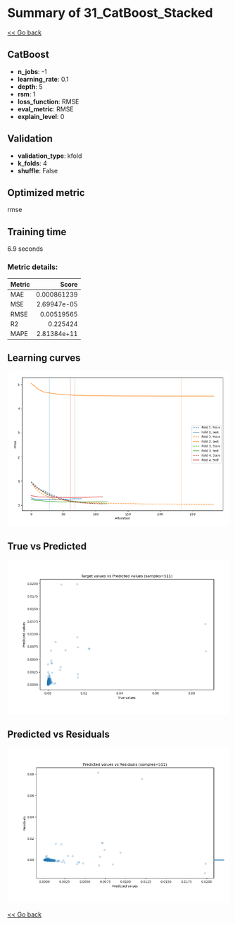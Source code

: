 # Summary of 31_CatBoost_Stacked

[<< Go back](../README.md)


## CatBoost
- **n_jobs**: -1
- **learning_rate**: 0.1
- **depth**: 5
- **rsm**: 1
- **loss_function**: RMSE
- **eval_metric**: RMSE
- **explain_level**: 0

## Validation
 - **validation_type**: kfold
 - **k_folds**: 4
 - **shuffle**: False

## Optimized metric
rmse

## Training time

6.9 seconds

### Metric details:
| Metric   |       Score |
|:---------|------------:|
| MAE      | 0.000861239 |
| MSE      | 2.69947e-05 |
| RMSE     | 0.00519565  |
| R2       | 0.225424    |
| MAPE     | 2.81384e+11 |



## Learning curves
![Learning curves](learning_curves.png)
## True vs Predicted

![True vs Predicted](true_vs_predicted.png)


## Predicted vs Residuals

![Predicted vs Residuals](predicted_vs_residuals.png)



[<< Go back](../README.md)
